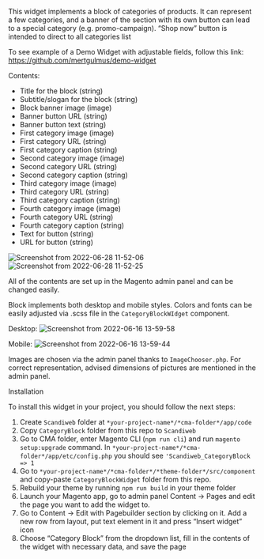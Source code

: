 This widget implements a block of categories of products. It can represent a few categories, and a banner of the section with its own button can lead to a special category (e.g. promo-campaign). “Shop now” button is intended to direct to all categories list

To see example of a Demo Widget with adjustable fields, follow this link:
https://github.com/mertgulmus/demo-widget

Contents:
-	Title for the block (string)
-	Subtitle/slogan for the block (string)
-	Block banner image (image)
-	Banner button URL (string)
-	Banner button text (string)
-	First category image (image)
-	First category URL (string)
-	First category caption (string)
-	Second category image (image)
-	Second category URL (string)
-	Second category caption (string)
-	Third category image (image)
-	Third category URL (string)
-	Third category caption (string)
-	Fourth category image (image)
-	Fourth category URL (string)
-	Fourth category caption (string)
-	Text for button (string)
-	URL for button (string)

![Screenshot from 2022-06-28 11-52-06](https://user-images.githubusercontent.com/102791059/179862190-a2425553-8a97-4192-9088-5e962d27c415.png)
![Screenshot from 2022-06-28 11-52-25](https://user-images.githubusercontent.com/102791059/179862194-072c948b-533e-475a-acd4-c2a98c711651.png)



All of the contents are set up in the Magento admin panel and can be changed easily.

Block implements both desktop and mobile styles. Colors and fonts can be easily adjusted via .scss file in the `CategoryBlockWIdget` component.

Desktop:
![Screenshot from 2022-06-16 13-59-58](https://user-images.githubusercontent.com/102791059/179862119-8d8b19bf-fce7-4f3c-ab43-9656f72d5c6e.png)

Mobile:
![Screenshot from 2022-06-16 13-59-44](https://user-images.githubusercontent.com/102791059/179862132-633fb46b-3b54-4e16-8559-d3c0d7a10ba6.png)


Images are chosen via the admin panel thanks to `ImageChooser.php`. For correct representation, advised dimensions of pictures are mentioned in the admin panel. 

Installation

To install this widget in your project, you should follow the next steps:
1)	Create `Scandiweb` folder at `*your-project-name*/*cma-folder*/app/code`
2)	Copy `CategoryBlock` folder from this repo to `Scandiweb`
3)	Go to CMA folder, enter Magento CLI (`npm run cli`) and run `magento setup:upgrade` command. In `*your-project-name*/*cma-folder*/app/etc/config.php` you should see `'Scandiweb_CategoryBlock => 1`
4)	Go to `*your-project-name*/*cma-folder*/*theme-folder*/src/component` and copy-paste `CategoryBlockWidget` folder from this repo.
5)	Rebuild your theme by running `npm run build` in your theme folder
6)	Launch your Magento app, go to admin panel Content -> Pages and edit the page you want to add the widget to.
7)	Go to Content -> Edit with Pagebuilder section by clicking on it. Add a new row from layout, put text element in it and press “Insert widget” icon
8)	Choose “Category Block” from the dropdown list, fill in the contents of the widget with necessary data, and save the page


